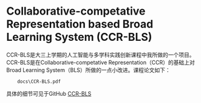 # Collaborative-competative Representation based Broad Learning System (CCR-BLS)

CCR-BLS是大三上学期的人工智能与多学科实践创新课程中我所做的一个项目。    
CCR-BLS是在Collaborative-competative Representation（CCR）的基础上对Broad Learning System（BLS）所做的一点小改进。课程论文如下：  

```pdf
	docs\CCR-BLS.pdf
```
具体的细节可见于GitHub
[CCR-BLS](https://github.com/WuGuangHeng/CCR_BLS)  
